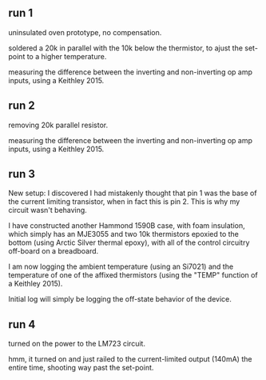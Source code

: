 ## run 1

uninsulated oven prototype, no compensation.

soldered a 20k in parallel with the 10k below the thermistor, to ajust the set-point to a higher temperature.

measuring the difference between the inverting and non-inverting op amp inputs, using a Keithley 2015.

## run 2

removing 20k parallel resistor.

measuring the difference between the inverting and non-inverting op amp inputs, using a Keithley 2015.


## run 3

New setup: I discovered I had mistakenly thought that pin 1 was the base of the current limiting transistor,
when in fact this is pin 2.  This is why my circuit wasn't behaving.

I have constructed another Hammond 1590B case, with foam insulation, which simply has an MJE3055 and two
10k thermistors epoxied to the bottom (using Arctic Silver thermal epoxy), with all of the control
circuitry off-board on a breadboard.

I am now logging the ambient temperature (using an Si7021) and the temperature of one of the affixed thermistors (using the "TEMP" function of a Keithley 2015).

Initial log will simply be logging the off-state behavior of the device.

## run 4

turned on the power to the LM723 circuit.

hmm, it turned on and just railed to the current-limited output (140mA) the entire time, shooting way past the set-point.

